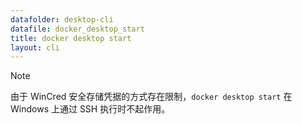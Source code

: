 ```yaml
---
datafolder: desktop-cli
datafile: docker_desktop_start
title: docker desktop start
layout: cli
---
```


> [!NOTE]
>
> 由于 WinCred 安全存储凭据的方式存在限制，`docker desktop start` 在 Windows 上通过 SSH 执行时不起作用。
